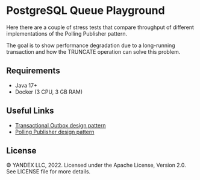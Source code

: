 # PostgreSQL Queue Playground

Here there are a couple of stress tests that compare throughput of different implementations of the Polling Publisher
pattern.

The goal is to show performance degradation due to a long-running transaction and how the TRUNCATE operation can solve
this problem.

Requirements
--------------

- Java 17+
- Docker (3 CPU, 3 GB RAM)

Useful Links
--------------

- [Transactional Outbox design pattern](https://microservices.io/patterns/data/transactional-outbox.html)
- [Polling Publisher design pattern](https://microservices.io/patterns/data/polling-publisher.html)

License
-------
© YANDEX LLC, 2022. Licensed under the Apache License, Version 2.0. See LICENSE file for more details.